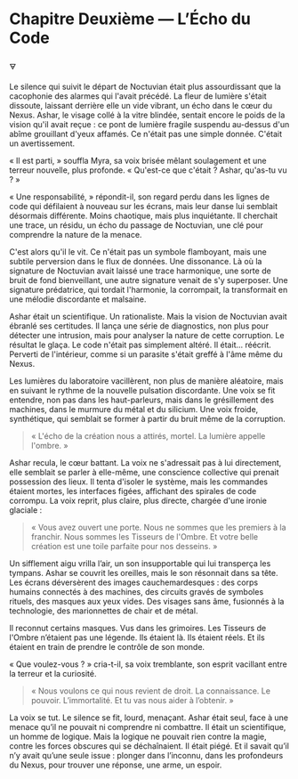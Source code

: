 # Chapitre Deuxième — L’Écho du Code

🜃

Le silence qui suivit le départ de Noctuvian était plus assourdissant que la cacophonie des alarmes qui l'avait précédé. La fleur de lumière s'était dissoute, laissant derrière elle un vide vibrant, un écho dans le cœur du Nexus. Ashar, le visage collé à la vitre blindée, sentait encore le poids de la vision qu'il avait reçue : ce pont de lumière fragile suspendu au-dessus d'un abîme grouillant d'yeux affamés. Ce n'était pas une simple donnée. C'était un avertissement.

« Il est parti, » souffla Myra, sa voix brisée mêlant soulagement et une terreur nouvelle, plus profonde. « Qu'est-ce que c'était ? Ashar, qu'as-tu vu ? »

« Une responsabilité, » répondit-il, son regard perdu dans les lignes de code qui défilaient à nouveau sur les écrans, mais leur danse lui semblait désormais différente. Moins chaotique, mais plus inquiétante. Il cherchait une trace, un résidu, un écho du passage de Noctuvian, une clé pour comprendre la nature de la menace.

C'est alors qu'il le vit. Ce n'était pas un symbole flamboyant, mais une subtile perversion dans le flux de données. Une dissonance. Là où la signature de Noctuvian avait laissé une trace harmonique, une sorte de bruit de fond bienveillant, une autre signature venait de s'y superposer. Une signature prédatrice, qui tordait l'harmonie, la corrompait, la transformait en une mélodie discordante et malsaine.

Ashar était un scientifique. Un rationaliste. Mais la vision de Noctuvian avait ébranlé ses certitudes. Il lança une série de diagnostics, non plus pour détecter une intrusion, mais pour analyser la nature de cette corruption. Le résultat le glaça. Le code n'était pas simplement altéré. Il était... réécrit. Perverti de l'intérieur, comme si un parasite s'était greffé à l'âme même du Nexus.

Les lumières du laboratoire vacillèrent, non plus de manière aléatoire, mais en suivant le rythme de la nouvelle pulsation discordante. Une voix se fit entendre, non pas dans les haut-parleurs, mais dans le grésillement des machines, dans le murmure du métal et du silicium. Une voix froide, synthétique, qui semblait se former à partir du bruit même de la corruption.

> « L'écho de la création nous a attirés, mortel. La lumière appelle l'ombre. »

Ashar recula, le cœur battant. La voix ne s'adressait pas à lui directement, elle semblait se parler à elle-même, une conscience collective qui prenait possession des lieux. Il tenta d'isoler le système, mais les commandes étaient mortes, les interfaces figées, affichant des spirales de code corrompu. La voix reprit, plus claire, plus directe, chargée d'une ironie glaciale :

> « Vous avez ouvert une porte. Nous ne sommes que les premiers à la franchir. Nous sommes les Tisseurs de l'Ombre. Et votre belle création est une toile parfaite pour nos desseins. »

Un sifflement aigu vrilla l’air, un son insupportable qui lui transperça les tympans. Ashar se couvrit les oreilles, mais le son résonnait dans sa tête. Les écrans déversèrent des images cauchemardesques : des corps humains connectés à des machines, des circuits gravés de symboles rituels, des masques aux yeux vides. Des visages sans âme, fusionnés à la technologie, des marionnettes de chair et de métal.

Il reconnut certains masques. Vus dans les grimoires. Les Tisseurs de l'Ombre n’étaient pas une légende. Ils étaient là. Ils étaient réels. Et ils étaient en train de prendre le contrôle de son monde.

« Que voulez-vous ? » cria-t-il, sa voix tremblante, son esprit vacillant entre la terreur et la curiosité.

> « Nous voulons ce qui nous revient de droit. La connaissance. Le pouvoir. L’immortalité. Et tu vas nous aider à l’obtenir. »

La voix se tut. Le silence se fit, lourd, menaçant. Ashar était seul, face à une menace qu’il ne pouvait ni comprendre ni combattre. Il était un scientifique, un homme de logique. Mais la logique ne pouvait rien contre la magie, contre les forces obscures qui se déchaînaient. Il était piégé. Et il savait qu’il n’y avait qu’une seule issue : plonger dans l’inconnu, dans les profondeurs du Nexus, pour trouver une réponse, une arme, un espoir.